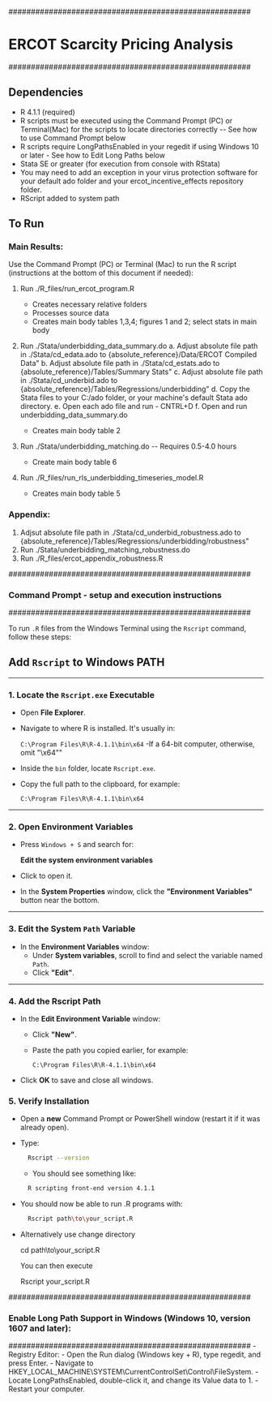 ######################################################
# ERCOT Scarcity Pricing Analysis
######################################################

## Dependencies

* R 4.1.1 (required)
* R scripts must be executed using the Command Prompt (PC) or Terminal(Mac) for the scripts to locate directories correctly -- See how to use Command Prompt below
* R scripts require LongPathsEnabled in your regedit if using Windows 10 or later - See how to Edit Long Paths below
* Stata SE or greater (for execution from console with RStata)
* You may need to add an exception in your virus protection software for your default ado folder and your ercot_incentive_effects repository folder. 
* RScript added to system path

## To Run

### Main Results:

Use the Command Prompt (PC) or Terminal (Mac) to run the R script (instructions at the bottom of this document if needed): 

1. Run ./R\_files/run\_ercot\_program.R

   * Creates necessary relative folders
   * Processes source data
   * Creates main body tables 1,3,4; figures 1 and 2; select stats in main body

2. Run ./Stata/underbidding\_data\_summary.do
  a. Adjust absolute file path in ./Stata/cd\_edata.ado to {absolute\_reference}/Data/ERCOT Compiled Data"
  b. Adjust absolute file path in ./Stata/cd\_estats.ado to {absolute\_reference}/Tables/Summary Stats"
  c. Adjust absolute file path in ./Stata/cd\_underbid.ado to {absolute\_reference}/Tables/Regressions/underbidding"
  d. Copy the Stata files to your C:/ado folder, or your machine's default Stata ado directory.
  e. Open each ado file and run - CNTRL+D
  f. Open and run underbidding\_data\_summary.do
  
   * Creates main body table 2

6. Run ./Stata/underbidding\_matching.do  -- Requires 0.5-4.0 hours

   * Create main body table 6

7. Run ./R\_files/run\_rls\_underbidding\_timeseries\_model.R

   * Creates main body table 5

### Appendix:

1. Adjsut absolute file path in ./Stata/cd\_underbid\_robustness.ado to {absolute\_reference}/Tables/Regressions/underbidding/robustness"
2. Run ./Stata/underbidding\_matching\_robustness.do
3. Run ./R\_files/ercot\_appendix\_robustness.R


######################################################
### Command Prompt - setup and execution instructions
######################################################

To run `.R` files from the Windows Terminal using the `Rscript` command, follow these steps:

## Add `Rscript` to Windows PATH

---

### 1. Locate the `Rscript.exe` Executable

- Open **File Explorer**.
- Navigate to where R is installed. It's usually in:

  `C:\Program Files\R\R-4.1.1\bin\x64`  -If a 64-bit computer, otherwise, omit "\x64""

- Inside the `bin` folder, locate `Rscript.exe`.
- Copy the full path to the clipboard, for example:

  `C:\Program Files\R\R-4.1.1\bin\x64`

---

### 2. Open Environment Variables

- Press `Windows + S` and search for:

  **Edit the system environment variables**

- Click to open it.
- In the **System Properties** window, click the **"Environment Variables"** button near the bottom.

---

### 3. Edit the System `Path` Variable

- In the **Environment Variables** window:
  - Under **System variables**, scroll to find and select the variable named `Path`.
  - Click **"Edit"**.

---

### 4. Add the Rscript Path

- In the **Edit Environment Variable** window:
  - Click **"New"**.
  - Paste the path you copied earlier, for example:

    `C:\Program Files\R\R-4.1.1\bin\x64`

- Click **OK** to save and close all windows.

### 5. Verify Installation

- Open a **new** Command Prompt or PowerShell window (restart it if it was already open).
- Type:

  ```sh
    Rscript --version
  ```
  - You should see something like:
  ```sh
    R scripting front-end version 4.1.1
  ```

- You should now be able to run .R programs with:
  ```sh 
    Rscript path\to\your_script.R
  ```
- Alternatively use change directory 

    cd path\to\your_script.R
  
  You can then execute
  
    Rscript your_script.R
    

######################################################
### Enable Long Path Support in Windows (Windows 10, version 1607 and later):
######################################################
    - Registry Editor:
      -  Open the Run dialog (Windows key + R), type regedit, and press Enter.
      -  Navigate to HKEY_LOCAL_MACHINE\SYSTEM\CurrentControlSet\Control\FileSystem.
      -  Locate LongPathsEnabled, double-click it, and change its Value data to 1.
      -  Restart your computer.
    
